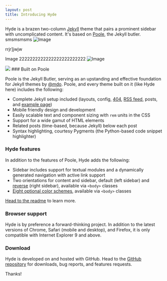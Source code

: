 ```yaml
---
layout: post
title: Introducing Hyde
---
```


Hyde is a brazen two-column [Jekyll](http://jekyllrb.com) theme that pairs a prominent sidebar with uncomplicated content. It's based on [Poole](http://getpoole.com), the Jekyll butler.
smsmsmsms
![Image](https://github.com/imoisharma/hyde/blob/master/public/QuickTutorial_07.png)



rrjr]jwjw


Image 2222222222222222222222222 ![Image](https://www.google.com/search?q=google&biw=2090&bih=1093&tbm=isch&sxsrf=ALeKk02uupEX3jfEDIAHErfoelVtS-O5tA:1614745238309&source=lnms&sa=X&ved=0ahUKEwjy09PiopPvAhWW9nMBHbNhBioQ_AUIDSgD#imgrc=y1O2nO-LvLIv9M)

<img src="https://github.com/imoisharma/hyde/blob/master/public/QuickTutorial_07.png)">
### Built on Poole

Poole is the Jekyll Butler, serving as an upstanding and effective foundation for Jekyll themes by [@mdo](https://twitter.com/mdo). Poole, and every theme built on it (like Hyde here) includes the following:

* Complete Jekyll setup included (layouts, config, [404](/404), [RSS feed](/atom.xml), posts, and [example page](/about))
* Mobile friendly design and development
* Easily scalable text and component sizing with `rem` units in the CSS
* Support for a wide gamut of HTML elements
* Related posts (time-based, because Jekyll) below each post
* Syntax highlighting, courtesy Pygments (the Python-based code snippet highlighter)

### Hyde features

In addition to the features of Poole, Hyde adds the following:

* Sidebar includes support for textual modules and a dynamically generated navigation with active link support
* Two orientations for content and sidebar, default (left sidebar) and [reverse](https://github.com/poole/lanyon#reverse-layout) (right sidebar), available via `<body>` classes
* [Eight optional color schemes](https://github.com/poole/hyde#themes), available via `<body>` classes

[Head to the readme](https://github.com/poole/hyde#readme) to learn more.

### Browser support

Hyde is by preference a forward-thinking project. In addition to the latest versions of Chrome, Safari (mobile and desktop), and Firefox, it is only compatible with Internet Explorer 9 and above.

### Download

Hyde is developed on and hosted with GitHub. Head to the <a href="https://github.com/poole/hyde">GitHub repository</a> for downloads, bug reports, and features requests.

Thanks!
